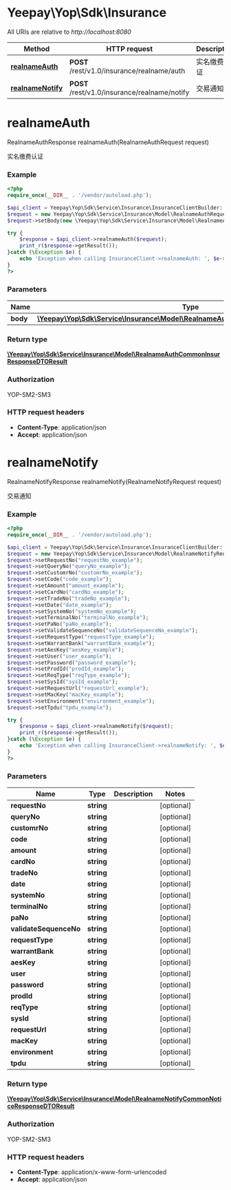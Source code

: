 # Yeepay\Yop\Sdk\Insurance

All URIs are relative to *http://localhost:8080*

Method | HTTP request | Description
------------- | ------------- | -------------
[**realnameAuth**](Insurance.md#realnameAuth) | **POST** /rest/v1.0/insurance/realname/auth | 实名缴费认证
[**realnameNotify**](Insurance.md#realnameNotify) | **POST** /rest/v1.0/insurance/realname/notify | 交易通知


# **realnameAuth**
RealnameAuthResponse realnameAuth(RealnameAuthRequest request)

实名缴费认证

### Example
```php
<?php
require_once(__DIR__ . '/vendor/autoload.php');

$api_client = Yeepay\Yop\Sdk\Service\Insurance\InsuranceClientBuilder::builder()->build();
$request = new Yeepay\Yop\Sdk\Service\Insurance\Model\RealnameAuthRequest();
$request->setBody(new \Yeepay\Yop\Sdk\Service\Insurance\Model\RealnameAuthCommonInsurRequestDTOParam());

try {
    $response = $api_client->realnameAuth($request);
    print_r($response->getResult());
}catch (\Exception $e) {
    echo 'Exception when calling InsuranceClient->realnameAuth: ', $e->getMessage(), PHP_EOL;
}
?>
```

### Parameters

Name | Type | Description  | Notes
------------- | ------------- | ------------- | -------------
 **body** | [**\Yeepay\Yop\Sdk\Service\Insurance\Model\RealnameAuthCommonInsurRequestDTOParam**](../Model/RealnameAuthCommonInsurRequestDTOParam.md)|  |

### Return type
[**\Yeepay\Yop\Sdk\Service\Insurance\Model\RealnameAuthCommonInsurResponseDTOResult**](../Model/RealnameAuthCommonInsurResponseDTOResult.md)
### Authorization

YOP-SM2-SM3


### HTTP request headers

 - **Content-Type**: application/json
 - **Accept**: application/json

# **realnameNotify**
RealnameNotifyResponse realnameNotify(RealnameNotifyRequest request)

交易通知

### Example
```php
<?php
require_once(__DIR__ . '/vendor/autoload.php');

$api_client = Yeepay\Yop\Sdk\Service\Insurance\InsuranceClientBuilder::builder()->build();
$request = new Yeepay\Yop\Sdk\Service\Insurance\Model\RealnameNotifyRequest();
$request->setRequestNo("requestNo_example");
$request->setQueryNo("queryNo_example");
$request->setCustomrNo("customrNo_example");
$request->setCode("code_example");
$request->setAmount("amount_example");
$request->setCardNo("cardNo_example");
$request->setTradeNo("tradeNo_example");
$request->setDate("date_example");
$request->setSystemNo("systemNo_example");
$request->setTerminalNo("terminalNo_example");
$request->setPaNo("paNo_example");
$request->setValidateSequenceNo("validateSequenceNo_example");
$request->setRequestType("requestType_example");
$request->setWarrantBank("warrantBank_example");
$request->setAesKey("aesKey_example");
$request->setUser("user_example");
$request->setPassword("password_example");
$request->setProdId("prodId_example");
$request->setReqType("reqType_example");
$request->setSysId("sysId_example");
$request->setRequestUrl("requestUrl_example");
$request->setMacKey("macKey_example");
$request->setEnvironment("environment_example");
$request->setTpdu("tpdu_example");

try {
    $response = $api_client->realnameNotify($request);
    print_r($response->getResult());
}catch (\Exception $e) {
    echo 'Exception when calling InsuranceClient->realnameNotify: ', $e->getMessage(), PHP_EOL;
}
?>
```

### Parameters

Name | Type | Description  | Notes
------------- | ------------- | ------------- | -------------
 **requestNo** | **string**|  | [optional]
 **queryNo** | **string**|  | [optional]
 **customrNo** | **string**|  | [optional]
 **code** | **string**|  | [optional]
 **amount** | **string**|  | [optional]
 **cardNo** | **string**|  | [optional]
 **tradeNo** | **string**|  | [optional]
 **date** | **string**|  | [optional]
 **systemNo** | **string**|  | [optional]
 **terminalNo** | **string**|  | [optional]
 **paNo** | **string**|  | [optional]
 **validateSequenceNo** | **string**|  | [optional]
 **requestType** | **string**|  | [optional]
 **warrantBank** | **string**|  | [optional]
 **aesKey** | **string**|  | [optional]
 **user** | **string**|  | [optional]
 **password** | **string**|  | [optional]
 **prodId** | **string**|  | [optional]
 **reqType** | **string**|  | [optional]
 **sysId** | **string**|  | [optional]
 **requestUrl** | **string**|  | [optional]
 **macKey** | **string**|  | [optional]
 **environment** | **string**|  | [optional]
 **tpdu** | **string**|  | [optional]

### Return type
[**\Yeepay\Yop\Sdk\Service\Insurance\Model\RealnameNotifyCommonNoticeResponseDTOResult**](../Model/RealnameNotifyCommonNoticeResponseDTOResult.md)
### Authorization

YOP-SM2-SM3


### HTTP request headers

 - **Content-Type**: application/x-www-form-urlencoded
 - **Accept**: application/json

